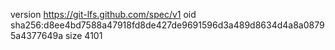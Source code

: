version https://git-lfs.github.com/spec/v1
oid sha256:d8ee4bd7588a47918fd8de427de9691596d3a489d8634d4a8a08795a4377649a
size 4101
